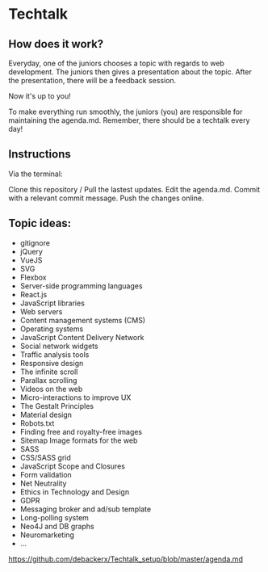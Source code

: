 # **Techtalk**

## **How does it work?**

Everyday, one of the juniors chooses a topic with regards to web development. The juniors then gives a presentation about the topic. After the presentation, there will be a feedback session. 

Now it's up to you!

To make everything run smoothly, the juniors (you) are responsible for maintaining the agenda.md.
Remember, there should be a techtalk every day!

## **Instructions**

Via the terminal:  

Clone this repository / Pull the lastest updates.
Edit the agenda.md.
Commit with a relevant commit message.
Push the changes online.

## **Topic ideas:**

- gitignore
- jQuery
- VueJS
- SVG 
- Flexbox
- Server-side programming languages 
- React.js
- JavaScript libraries 
- Web servers 
- Content management systems (CMS) 
- Operating systems 
- JavaScript Content Delivery Network 
- Social network widgets 
- Traffic analysis tools 
- Responsive design 
- The infinite scroll
- Parallax scrolling 
- Videos on the web
- Micro-interactions to improve UX 
- The Gestalt Principles
- Material design
- Robots.txt
- Finding free and royalty-free images 
- Sitemap Image formats for the web
- SASS
- CSS/SASS grid
- JavaScript Scope and Closures
- Form validation
- Net Neutrality
- Ethics in Technology and Design
- GDPR
- Messaging broker and ad/sub template
- Long-polling system
- Neo4J and DB graphs
- Neuromarketing
- ...

https://github.com/debackerx/Techtalk_setup/blob/master/agenda.md


